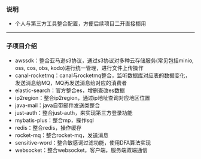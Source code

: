 ### 说明
+ 个人与第三方工具整合配置，方便后续项目二开直接挪用

---

### 子项目介绍
+ awssdk：整合亚马逊s3协议，通过s3协议对多种云存储服务(常见包括minio, oss, cos, obs, kodo)进行统一管理，进行文件上传操作
+ canal-rocketmq：canal与rocketmq整合，监听数据库对应表的数据变化，发送消息给MQ，MQ再发送消息给对应的消费者
+ elastic-search：官方整合es，增删查改es数据
+ ip2region：整合ip2region，通过ip地址查询对应地区位置
+ java-mail：java自带邮件发送类整合
+ just-auth：整合just-auth，来实现第三方登录功能
+ mybatis-plus：整合mp，操作sql
+ redis：整合redis，操作缓存
+ rocket-mq：整合rocket-mq，发送消息
+ sensitive-word：整合敏感词过滤功能，使用DFA算法实现
+ websocket：整合websocket，客户端，服务端双端通信